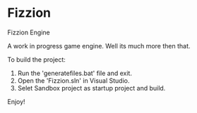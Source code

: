 # Fizzion
Fizzion Engine

A work in progress game engine.
Well its much more then that.

To build the project:
1. Run the 'generatefiles.bat' file and exit.
2. Open the 'Fizzion.sln' in Visual Studio.
3. Selet Sandbox project as startup project and build.

Enjoy!
